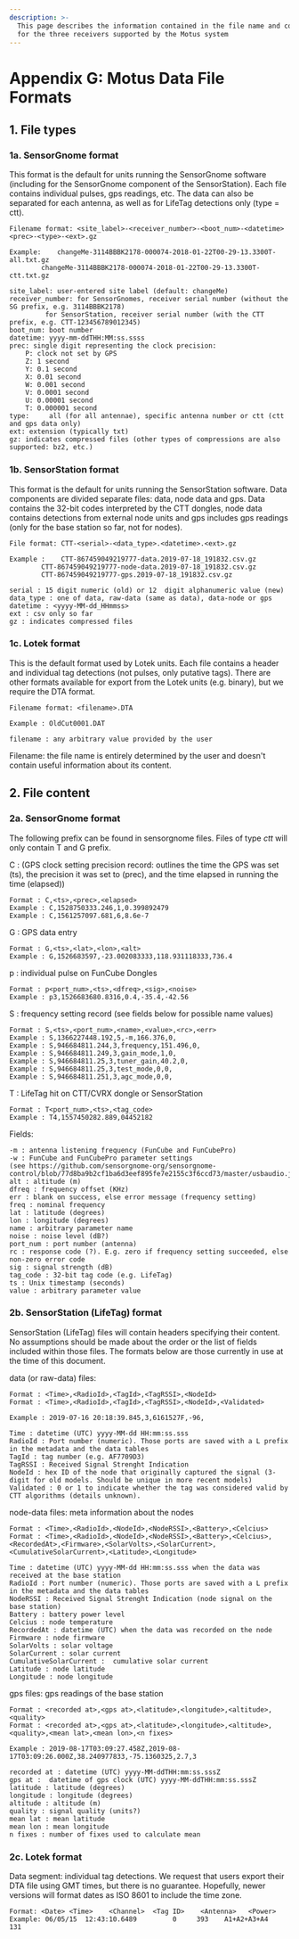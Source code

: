 ```yaml
---
description: >-
  This page describes the information contained in the file name and contents
  for the three receivers supported by the Motus system
---
```


# Appendix G: Motus Data File Formats

## 1. File types

### 1a. SensorGnome format

This format is the default for units running the SensorGnome software \(including for the SensorGnome component of the SensorStation\). Each file contains individual pulses, gps readings, etc. The data can also be separated for each antenna, as well as for LifeTag detections only \(type = ctt\).

```text
Filename format: <site_label>-<receiver_number>-<boot_num>-<datetime><prec>-<type>-<ext>.gz

Example:    changeMe-3114BBBK2178-000074-2018-01-22T00-29-13.3300T-all.txt.gz
        changeMe-3114BBBK2178-000074-2018-01-22T00-29-13.3300T-ctt.txt.gz

site_label: user-entered site label (default: changeMe)
receiver_number: for SensorGnomes, receiver serial number (without the SG prefix, e.g. 3114BBBK2178)
         for SensorStation, receiver serial number (with the CTT prefix, e.g. CTT-123456789012345)
boot_num: boot number
datetime: yyyy-mm-ddTHH:MM:ss.ssss
prec: single digit representing the clock precision:
    P: clock not set by GPS
    Z: 1 second
    Y: 0.1 second
    X: 0.01 second
    W: 0.001 second
    V: 0.0001 second
    U: 0.00001 second
    T: 0.000001 second
type:     all (for all antennae), specific antenna number or ctt (ctt and gps data only)
ext: extension (typically txt)            
gz: indicates compressed files (other types of compressions are also supported: bz2, etc.)
```

### 1b. SensorStation format

This format is the default for units running the SensorStation software. Data components are divided separate files: data, node data and gps. Data contains the 32-bit codes interpreted by the CTT dongles, node data contains detections from external node units and gps includes gps readings \(only for the base station so far, not for nodes\).

```text
File format: CTT-<serial>-<data_type>.<datetime>.<ext>.gz

Example :    CTT-867459049219777-data.2019-07-18_191832.csv.gz
        CTT-867459049219777-node-data.2019-07-18_191832.csv.gz
        CTT-867459049219777-gps.2019-07-18_191832.csv.gz

serial : 15 digit numeric (old) or 12  digit alphanumeric value (new)
data_type : one of data, raw-data (same as data), data-node or gps
datetime : <yyyy-MM-dd_HHmmss>
ext : csv only so far
gz : indicates compressed files
```

### 1c. Lotek format

This is the default format used by Lotek units. Each file contains a header and individual tag detections \(not pulses, only putative tags\). There are other formats available for export from the Lotek units \(e.g. binary\), but we require the DTA format.

```text
Filename format: <filename>.DTA

Example : OldCut0001.DAT

filename : any arbitrary value provided by the user
```

Filename: the file name is entirely determined by the user and doesn't contain useful information about its content.

## 2. File content

### 2a. SensorGnome format

The following prefix can be found in sensorgnome files. Files of type _ctt_ will only contain T and G prefix.

C : \(GPS clock setting precision record: outlines the time the GPS was set \(ts\), the precision it was set to \(prec\), and the time elapsed in running the time \(elapsed\)\)

```text
Format : C,<ts>,<prec>,<elapsed>
Example : C,1528750333.246,1,0.399892479
Example : C,1561257097.681,6,8.6e-7
```

G : GPS data entry

```text
Format : G,<ts>,<lat>,<lon>,<alt>
Example : G,1526683597,-23.002083333,118.931118333,736.4
```

p : individual pulse on FunCube Dongles

```text
Format : p<port_num>,<ts>,<dfreq>,<sig>,<noise>
Example : p3,1526683680.8316,0.4,-35.4,-42.56
```

S : frequency setting record \(see fields below for possible name values\)

```text
Format : S,<ts>,<port_num>,<name>,<value>,<rc>,<err>
Example : S,1366227448.192,5,-m,166.376,0,
Example : S,946684811.244,3,frequency,151.496,0,
Example : S,946684811.249,3,gain_mode,1,0,
Example : S,946684811.25,3,tuner_gain,40.2,0,
Example : S,946684811.25,3,test_mode,0,0,
Example : S,946684811.251,3,agc_mode,0,0,
```

T : LifeTag hit on CTT/CVRX dongle or SensorStation

```text
Format : T<port_num>,<ts>,<tag_code>
Example : T4,1557450282.889,04452182
```

Fields:

```text
-m : antenna listening frequency (FunCube and FunCubePro)
-w : FunCube and FunCubePro parameter settings
(see https://github.com/sensorgnome-org/sensorgnome-control/blob/77d8ba9b2cf1ba6d3eef895fe7e2155c3f6ccd73/master/usbaudio.js#L32)
alt : altitude (m)
dfreq : frequency offset (KHz)
err : blank on success, else error message (frequency setting)
freq : nominal frequency
lat : latitude (degrees)
lon : longitude (degrees)
name : arbitrary parameter name
noise : noise level (dB?)
port_num : port number (antenna)
rc : response code (?). E.g. zero if frequency setting succeeded, else non-zero error code
sig : signal strength (dB)
tag_code : 32-bit tag code (e.g. LifeTag)
ts : Unix timestamp (seconds)
value : arbitrary parameter value
```

### 2b. SensorStation \(LifeTag\) format

SensorStation \(LifeTag\) files will contain headers specifying their content. No assumptions should be made about the order or the list of fields included within those files. The formats below are those currently in use at the time of this document.

data \(or raw-data\) files:

```text
Format : <Time>,<RadioId>,<TagId>,<TagRSSI>,<NodeId>
Format : <Time>,<RadioId>,<TagId>,<TagRSSI>,<NodeId>,<Validated>

Example : 2019-07-16 20:18:39.845,3,6161527F,-96,

Time : datetime (UTC) yyyy-MM-dd HH:mm:ss.sss
RadioId : Port number (numeric). Those ports are saved with a L prefix in the metadata and the data tables
TagId : tag number (e.g. AF7709D3)
TagRSSI : Received Signal Strenght Indication
NodeId : hex ID of the node that originally captured the signal (3-digit for old models. Should be unique in more recent models)
Validated : 0 or 1 to indicate whether the tag was considered valid by CTT algorithms (details unknown).
```

node-data files: meta information about the nodes

```text
Format : <Time>,<RadioId>,<NodeId>,<NodeRSSI>,<Battery>,<Celcius>
Format : <Time>,<RadioId>,<NodeId>,<NodeRSSI>,<Battery>,<Celcius>,<RecordedAt>,<Firmware>,<SolarVolts>,<SolarCurrent>,<CumulativeSolarCurrent>,<Latitude>,<Longitude>

Time : datetime (UTC) yyyy-MM-dd HH:mm:ss.sss when the data was received at the base station
RadioId : Port number (numeric). Those ports are saved with a L prefix in the metadata and the data tables
NodeRSSI : Received Signal Strenght Indication (node signal on the base station)
Battery : battery power level
Celcius : node temperature
RecordedAt : datetime (UTC) when the data was recorded on the node
Firmware : node firmware
SolarVolts : solar voltage
SolarCurrent : solar current
CumulativeSolarCurrent :  cumulative solar current
Latitude : node latitude
Longitude : node longitude
```

gps files: gps readings of the base station

```text
Format : <recorded at>,<gps at>,<latitude>,<longitude>,<altitude>,<quality>
Format : <recorded at>,<gps at>,<latitude>,<longitude>,<altitude>,<quality>,<mean lat>,<mean lon>,<n fixes>

Example : 2019-08-17T03:09:27.458Z,2019-08-17T03:09:26.000Z,38.240977833,-75.1360325,2.7,3

recorded at : datetime (UTC) yyyy-MM-ddTHH:mm:ss.sssZ
gps at :  datetime of gps clock (UTC) yyyy-MM-ddTHH:mm:ss.sssZ
latitude : latitude (degrees)
longitude : longitude (degrees)
altitude : altitude (m)
quality : signal quality (units?)
mean lat : mean latitude
mean lon : mean longitude
n fixes : number of fixes used to calculate mean
```

### 2c. Lotek format

Data segment: individual tag detections. We request that users export their DTA file using GMT times, but there is no guarantee. Hopefully, newer versions will format dates as ISO 8601 to include the time zone.

```text
Format: <Date> <Time>    <Channel>  <Tag ID>    <Antenna>   <Power>
Example: 06/05/15  12:43:10.6489         0     393    A1+A2+A3+A4     131
```

